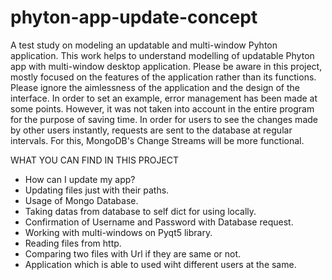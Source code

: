 # phyton-app-update-concept

A test study on modeling an updatable and multi-window Pyhton application.
This work helps to understand modelling of updatable Phyton app with multi-window desktop application. 
Please be aware in this project, mostly focused on the features of the application rather than its functions. 
Please ignore the aimlessness of the application and the design of the interface.
In order to set an example, error management has been made at some points. However, it was not taken into account in the entire program for the purpose of saving time.
In order for users to see the changes made by other users instantly, requests are sent to the database at regular intervals. For this, MongoDB's Change Streams will be more functional.


WHAT YOU CAN FIND IN THIS PROJECT
- How can I update my app?
- Updating files just with their paths. 
- Usage of Mongo Database.
- Taking datas from database to self dict for using locally. 
- Confirmation of Username and Password with Database request. 
- Working with multi-windows on Pyqt5 library.
- Reading files from http.
- Comparing two files with Url if they are same or not.
- Application which is able to used wiht different users at the same.








